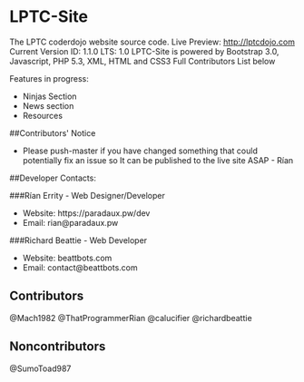 # LPTC-Site
The LPTC coderdojo website source code.
Live Preview: http://lptcdojo.com
Current Version ID: 1.1.0
LTS: 1.0
LPTC-Site is powered by Bootstrap 3.0, Javascript, PHP 5.3, XML, HTML and CSS3
Full Contributors List below


Features in progress:
<ul>
<li>Ninjas Section</li>
<li>News section</li>
<li>Resources</li>
</ul>

##Contributors' Notice
<ul>
<li>Please push-master if you have changed something that could potentially fix an issue so It can be 
published to the live site ASAP - Rían</li>
</ul>
##Developer Contacts:

###Rían Errity - Web Designer/Developer
<ul>
<li>Website: https://paradaux.pw/dev</li>
<li>Email: rian@paradaux.pw</li>
</ul>
###Richard Beattie - Web Developer
<ul>
<li>Website: beattbots.com</li>
<li>Email: contact@beattbots.com</li>
</ul>

## Contributors
@Mach1982
@ThatProgrammerRian
@calucifier
@richardbeattie
## Noncontributors
@SumoToad987

